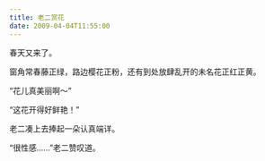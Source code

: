 ```yaml
---
title: 老二赏花
date: 2009-04-04T11:55:00
---
```



春天又来了。

窗角常春藤正绿，路边樱花正粉，还有到处放肆乱开的未名花正红正黄。
<!--more-->

“花儿真美丽啊～”

“这花开得好鲜艳！”

老二凑上去捧起一朵认真端详。

“很性感……”老二赞叹道。
